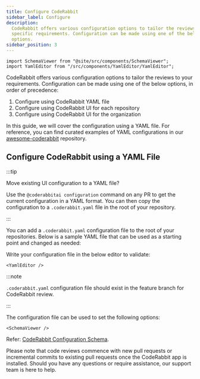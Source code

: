 ```yaml
---
title: Configure CodeRabbit
sidebar_label: Configure
description:
  CodeRabbit offers various configuration options to tailor the reviews to your
  specific requirements. Configuration can be made using one of the below
  options.
sidebar_position: 3
---
```


```mdx-code-block
import SchemaViewer from "@site/src/components/SchemaViewer";
import YamlEditor from "/src/components/YamlEditor/YamlEditor";
```

CodeRabbit offers various configuration options to tailor the reviews to your
requirements. Configuration can be made using one of the below options, in order
of precedence:

1. Configure using CodeRabbit YAML file
2. Configure using CodeRabbit UI for each repository
3. Configure using CodeRabbit UI for the organization

In this guide, we will cover the configuration using a YAML file.  For reference, you can find curated examples of YAML configurations in our [awesome-coderabbit](https://github.com/coderabbitai/awesome-coderabbit) repository.

## Configure CodeRabbit using a YAML File

:::tip

Move existing UI configuration to a YAML file?

Use the `@coderabbitai configuration` command on any PR to get the current
configuration in a YAML format. You can then copy the configuration to a
`.coderabbit.yaml` file in the root of your repository.

:::

You can add a `.coderabbit.yaml` configuration file to the root of your
repositories. Below is a sample YAML file that can be used as a starting point
and changed as needed:

Write your configuration file in the below editor to validate:

```mdx-code-block
<YamlEditor />
```

:::note

`.coderabbit.yaml` configuration file should exist in the feature branch for CodeRabbit review.

:::

The configuration file can be used to set the following options:

```mdx-code-block
<SchemaViewer />
```

Refer:
[CodeRabbit Configuration Schema](https://storage.googleapis.com/coderabbit_public_assets/schema.v2.json).

Please note that code reviews commence with new pull requests or incremental
commits to existing pull requests once the CodeRabbit app is installed. Should
you have any questions or require assistance, our support team is here to help.
